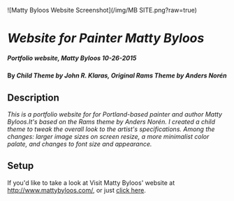 ![Matty Byloos Website Screenshot](/img/MB SITE.png?raw=true)

# _Website for Painter Matty Byloos_

##### _Portfolio website, Matty Byloos 10-26-2015_

#### By _**Child Theme by John R. Klaras, Original Rams Theme by Anders Norén**_

## Description

_This is a portfolio website for for Portland-based painter and author Matty Byloos.It's based on the Rams theme by Anders Norén. I created a child theme to tweak the overall look to the artist's specifications. Among the changes: larger image sizes on screen resize, a more minimalist color palate, and changes to font size and appearance._

## Setup

If you'd like to take a look at Visit Matty Byloos' website at http://www.mattybyloos.com/, or just [click here](http://example.net/). 





